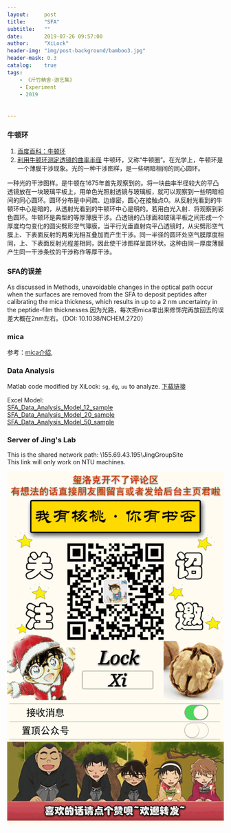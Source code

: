 ```yaml
---
layout:     post
title:      "SFA"
subtitle:   ""
date:       2019-07-26 09:57:00
author:     "XiLock"
header-img: "img/post-background/bamboo3.jpg"
header-mask: 0.3
catalog:    true
tags:
    - 《斤竹精舍·游艺集》
    - Experiment
    - 2019


---
```


### 牛顿环
1. [百度百科：牛顿环](https://baike.baidu.com/item/%E7%89%9B%E9%A1%BF%E7%8E%AF)
1. [利用牛顿环测定透镜的曲率半径](http://wlsy.tjnu.edu.cn/__local/A/23/3D/A42AE205B56BAEB1F9AFF6A71E7_70453F08_67051.pdf)
牛顿环，又称“牛顿圈”。在光学上，牛顿环是一个薄膜干涉现象。光的一种干涉图样，是一些明暗相间的同心圆环。

一种光的干涉图样。是牛顿在1675年首先观察到的。将一块曲率半径较大的平凸透镜放在一块玻璃平板上，用单色光照射透镜与玻璃板，就可以观察到一些明暗相间的同心圆环。圆环分布是中间疏、边缘密，圆心在接触点O。从反射光看到的牛顿环中心是暗的，从透射光看到的牛顿环中心是明的。若用白光入射．将观察到彩色圆环。牛顿环是典型的等厚薄膜干涉。凸透镜的凸球面和玻璃平板之间形成一个厚度均匀变化的圆尖劈形空气簿膜，当平行光垂直射向平凸透镜时，从尖劈形空气膜上、下表面反射的两束光相互叠加而产生干涉。同一半径的圆环处空气膜厚度相同，上、下表面反射光程差相同，因此使干涉图样呈圆环状。这种由同一厚度薄膜产生同一干涉条纹的干涉称作等厚干涉。


### SFA的误差
As discussed in Methods, unavoidable changes in the optical path occur when the surfaces are removed from the SFA to deposit peptides after calibrating the mica thickness, which results in up to a 2 nm uncertainty in the peptide-film thicknesses.因为光路，每次把mica拿出来修饰完再放回去的误差大概在2nm左右。（DOI: 10.1038/NCHEM.2720）

### mica
参考：[mica介绍](http://www.jyotihitech.com/mica-info.html), 

### Data Analysis
Matlab code modified by XiLock: `sg`, `dg`, `uu` to analyze. 
[下载链接](https://molakirlee.github.io/attachment/sfa/matlab_code_Xilock.rar)

Excel Model:  
[SFA_Data_Analysis_Model_12_sample](https://molakirlee.github.io/attachment/sfa/SFA_Data_Analysis_Model_12_sample.xlsm)  
[SFA_Data_Analysis_Model_20_sample](https://molakirlee.github.io/attachment/sfa/SFA_Data_Analysis_Model_20_sample.xlsm)  
[SFA_Data_Analysis_Model_50_sample](https://molakirlee.github.io/attachment/sfa/SFA_Data_Analysis_Model_50_sample.xlsm)  


### Server of Jing's Lab
This is the shared network path: \\155.69.43.195\JingGroupSite   
This link will only work on NTU machines.  



![](/img/wc-tail.GIF)
